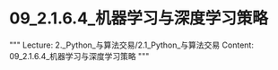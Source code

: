 # 09_2.1.6.4_机器学习与深度学习策略

"""
Lecture: 2._Python_与算法交易/2.1_Python_与算法交易
Content: 09_2.1.6.4_机器学习与深度学习策略
"""

